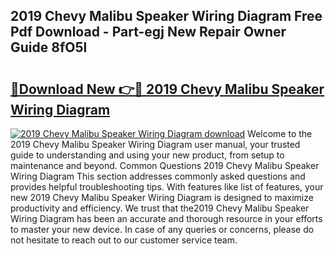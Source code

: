 ## 2019 Chevy Malibu Speaker Wiring Diagram Free Pdf Download - Part-egj New Repair Owner Guide 8fO5l

# <h2><a href="http://dfj53yz.blite.top/?on=2019+Chevy+Malibu+Speaker+Wiring+Diagram">🔗Download New 👉🔴 2019 Chevy Malibu Speaker Wiring Diagram</a></h2>

[![2019 Chevy Malibu Speaker Wiring Diagram download](https://i.imgur.com/lujVjoI.png)](http://dfj53yz.blite.top/?on=2019+Chevy+Malibu+Speaker+Wiring+Diagram)
Welcome to the 2019 Chevy Malibu Speaker Wiring Diagram user manual, your trusted guide to understanding and using your new product, from setup to maintenance and beyond. Common Questions 2019 Chevy Malibu Speaker Wiring Diagram This section addresses commonly asked questions and provides helpful troubleshooting tips. With features like list of features, your new 2019 Chevy Malibu Speaker Wiring Diagram is designed to maximize productivity and efficiency. We trust that the2019 Chevy Malibu Speaker Wiring Diagram has been an accurate and thorough resource in your efforts to master your new device. In case of any queries or concerns, please do not hesitate to reach out to our customer service team.
